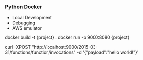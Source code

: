 ### Python Docker
* Local Development
* Debugging
* AWS emulator


docker build -t {project} .
docker run -p 9000:8080 {project}

curl -XPOST "http://localhost:9000/2015-03-31/functions/function/invocations" -d '{"payload":"hello world!"}'